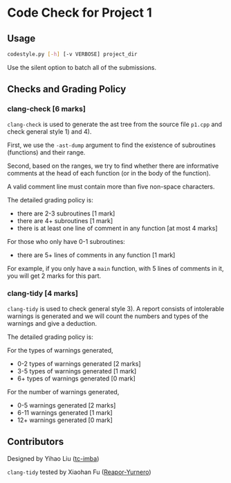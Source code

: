 # Code Check for Project 1

## Usage

```bash
codestyle.py [-h] [-v VERBOSE] project_dir
```

Use the silent option to batch all of the submissions.

## Checks and Grading Policy

### clang-check [6 marks]

`clang-check` is used to generate the ast tree from the source file `p1.cpp` and 
check general style 1) and 4).

First, we use the `-ast-dump` argument to find the existence of subroutines (functions)
and their range.

Second, based on the ranges, we try to find whether there are informative comments 
at the head of each function (or in the body of the function).

A valid comment line must contain more than five non-space characters.

The detailed grading policy is:
+ there are 2-3 subroutines [1 mark]
+ there are 4+ subroutines [1 mark]
+ there is at least one line of comment in any function [at most 4 marks]

For those who only have 0-1 subroutines:
+ there are 5+ lines of comments in any function [1 mark]

For example, if you only have a `main` function, with 5 lines of comments in it, 
you will get 2 marks for this part.


### clang-tidy [4 marks]

`clang-tidy` is used to check general style 3). A report consists of intolerable warnings 
is generated and we will count the numbers and types of the warnings and give a deduction.

The detailed grading policy is:

For the types of warnings generated,
+ 0-2 types of warnings generated [2 marks]
+ 3-5 types of warnings generated [1 mark]
+ 6+ types of warnings generated [0 mark]

For the number of warnings generated,
+ 0-5 warnings generated [2 marks]
+ 6-11 warnings generated [1 mark]
+ 12+ warnings generated [0 mark]



## Contributors

Designed by Yihao Liu ([tc-imba](https://github.com/tc-imba))

`clang-tidy` tested by Xiaohan Fu ([Reapor-Yurnero](https://github.com/Reapor-Yurnero))
